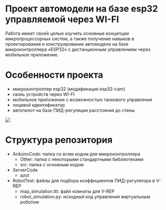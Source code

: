 # Проект автомодели на базе esp32 управляемой через WI-FI
Работа имеет своей целью изучить основные концепции микропроцессорных систем, а также получение навыков в проектирования и конструировании автомодели на базе микроконтроллера «ESP32» с дистанционным управлением через мобильное приложение.

# Особенности проекта
- микроконтроллер esp32 (модификация esp32-cam)
- свзяь устройств через WI-FI
- мобильное приложение с возможностью танкового управления
- лицевой идентификатор
- автопилот на базе ПИД-регуляции расстояния до стены

![](https://i.ibb.co/sHjxMBy/123.jpg)

# Структура репозитория
- ArduinoCode: папка со всем кодом для микроконтроллера
    - Other: папка с некоторыми стандартными библиотеками
    - src: папка с основным кодом
- ServerCode
    - azot
- RobotTest: файлы для подбора коэффициентов ПИД-регулятора в V-REP
    - map_simulation.ttt: файл комнаты для V-REP
    - robot_simulation.py: исходный код управления виртуальным роботом